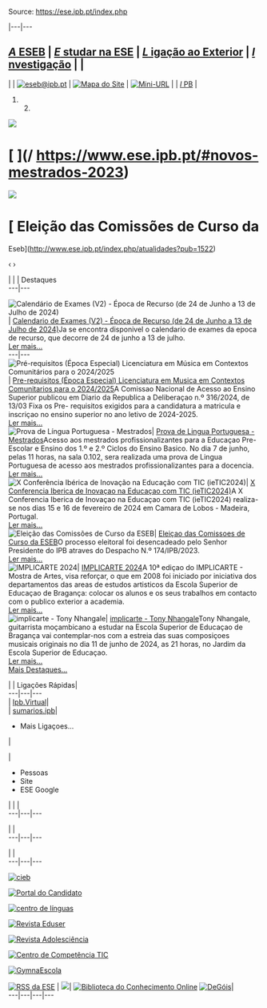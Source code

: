 Source: https://ese.ipb.pt/index.php

|---|---  
  
[_A_ ESEB](/index.php/ese/a-eseb "A ESEB") | [_E_ studar na ESE](/index.php/ese/estudar-na-ese "Estudar na ESE") | [_L_ igação ao Exterior](/index.php/ese/ligacao-ao-exterior "Ligação ao Exterior") | [_I_ nvestigação](/index.php/ese/investigacao "Investigação") |  |   
---  
|  | [![eseb@ipb.pt](/templates/ese-template-home/images/mail.png)](mailto:eseb@ipb.pt?subject=Portal%20ESE "eseb@ipb.pt") | [![Mapa do Site](/templates/ese-template-home/images/mapa.png)](/index.php/ese-map "Mapa do Site") | [![Mini-URL](/templates/ese-template-home/images/miniurl.png)](javascript:;
 "Mini-URL") |  | [_I_ PB](http://www.ipb.pt "Instituto Politécnico de Bragança") |   
  
  1.   2. 

![](https://www.ese.ipb.pt/images/slideshow/banner_novos_mestrados.png)

#  [ ](/ https://www.ese.ipb.pt/#novos-mestrados-2023)

![](https://www.ese.ipb.pt/images/banner2.png)

#  [ Eleição das Comissões de Curso da
Eseb](http://www.ese.ipb.pt/index.php/atualidades?pub=1522)

‹ ›

|  |   | Destaques  
---|---  
  
![Calendário de Exames \(V2\) - Época de Recurso \(de 24 de Junho a 13 de
Julho de
2024\)](https://atualidades.ipb.pt/sistema/icons_actualidades_min/cde981c68372b15b2d51e9fba68abbda.jpg)|
[Calendario de Exames (V2) - Época de Recurso (de 24 de Junho a 13 de Julho de
2024)](https://www.ese.ipb.pt/index.php/atualidades?pub=2011 "Calendário de
Exames \(V2\) - Época de Recurso \(de 24 de Junho a 13 de Julho de 2024\)")Ja
se encontra disponivel o calendario de exames da epoca de recurso, que decorre
de 24 de junho a 13 de julho.  
[Ler mais...](https://www.ese.ipb.pt/index.php/atualidades?pub=2011 "Ler
mais")  
---|---  
![Pré-requisitos \(Época Especial\) Licenciatura em Música em Contextos
Comunitários para o
2024/2025](https://atualidades.ipb.pt/sistema/icons_actualidades_min/0baeb2ff8b2966b5323433bf17a6996f.jpg)|
[Pre-requisitos (Época Especial) Licenciatura em Musica em Contextos
Comunitarios para o
2024/2025](https://www.ese.ipb.pt/index.php/atualidades?pub=2014 "Pré-
requisitos \(Época Especial\) Licenciatura em Música em Contextos Comunitários
para o 2024/2025")A Comissao Nacional de Acesso ao Ensino Superior publicou em
Diario da Republica a Deliberaçao n.º 316/2024, de 13/03 Fixa os Pre-
requisitos exigidos para a candidatura a matricula e inscriçao no ensino
superior no ano letivo de 2024-2025.  
[Ler mais...](https://www.ese.ipb.pt/index.php/atualidades?pub=2014 "Ler
mais")  
![Prova de Língua Portuguesa -
Mestrados](https://atualidades.ipb.pt/sistema/icons_actualidades_min/0baeb2ff8b2966b5323433bf17a6996f.jpg)|
[Prova de Lingua Portuguesa -
Mestrados](https://www.ese.ipb.pt/index.php/atualidades?pub=1992 "Prova de
Língua Portuguesa - Mestrados")Acesso aos mestrados profissionalizantes para a
Educaçao Pre-Escolar e Ensino dos 1.º e 2.º Ciclos do Ensino Basico. No dia 7
de junho, pelas 11 horas, na sala 0.102, sera realizada uma prova de Lingua
Portuguesa de acesso aos mestrados profissionalizantes para a docencia.  
[Ler mais...](https://www.ese.ipb.pt/index.php/atualidades?pub=1992 "Ler
mais")  
![X Conferência Ibérica de Inovação na Educação com TIC
\(ieTIC2024\)](https://atualidades.ipb.pt/sistema/icons_actualidades_min/1efbdf8834dfd656ff56bcb96495cc2d.gif)|
[X Conferencia Iberica de Inovaçao na Educaçao com TIC
(ieTIC2024)](https://www.ese.ipb.pt/index.php/atualidades?pub=1915 "X
Conferência Ibérica de Inovação na Educação com TIC \(ieTIC2024\)")A X
Conferencia Iberica de Inovaçao na Educaçao com TIC (ieTIC2024) realiza-se nos
dias 15 e 16 de fevereiro de 2024 em Camara de Lobos - Madeira, Portugal.  
[Ler mais...](https://www.ese.ipb.pt/index.php/atualidades?pub=1915 "Ler
mais")  
![Eleição das Comissões de Curso da
ESEB](https://atualidades.ipb.pt/sistema/icons_actualidades_min/d8a415256590d1a63ba034e4892c4176.gif)|
[Eleiçao das Comissoes de Curso da
ESEB](https://www.ese.ipb.pt/index.php/atualidades?pub=1901 "Eleição das
Comissões de Curso da ESEB")O processo eleitoral foi desencadeado pelo Senhor
Presidente do IPB atraves do Despacho N.º 174/IPB/2023.  
[Ler mais...](https://www.ese.ipb.pt/index.php/atualidades?pub=1901 "Ler
mais")  
![IMPLICARTE
2024](https://atualidades.ipb.pt/sistema/icons_actualidades_min/5f5a0d608ccef0c8fb5e0e00c34ef551.jpg)|
[IMPLICARTE 2024](https://www.ese.ipb.pt/index.php/atualidades?pub=2009
"IMPLICARTE 2024")A 10ª ediçao do IMPLICARTE - Mostra de Artes, visa reforçar,
o que em 2008 foi iniciado por iniciativa dos departamentos das areas de
estudos artisticos da Escola Superior de Educaçao de Bragança: colocar os
alunos e os seus trabalhos em contacto com o publico exterior a academia.  
[Ler mais...](https://www.ese.ipb.pt/index.php/atualidades?pub=2009 "Ler
mais")  
![implicarte - Tony
Nhangale](https://atualidades.ipb.pt/sistema/icons_actualidades_min/d8cde7ecef68b509775a610ce4fb86e4.jpg)|
[implicarte - Tony
Nhangale](https://www.ese.ipb.pt/index.php/atualidades?pub=2008 "implicarte -
Tony Nhangale")Tony Nhangale, guitarrista moçambicano a estudar na Escola
Superior de Educaçao de Bragança vai contemplar-nos com a estreia das suas
composiçoes musicais originais no dia 11 de junho de 2024, as 21 horas, no
Jardim da Escola Superior de Educaçao.  
[Ler mais...](https://www.ese.ipb.pt/index.php/atualidades?pub=2008 "Ler
mais")  
[Mais Destaques...](https://www.ese.ipb.pt/index.php/atualidades)  
  
|  | Ligações Rápidas|    
---|---|---  
 | [Ipb.Virtual](http://virtual.ipb.pt/)|    
 | [sumarios.ipb](http://sumarios.ipb.pt/)|    
  
  * Mais Ligaçoes...                 
    

|  
  
 | 

  * Pessoas
  * Site
  * ESE Google

| | |   
---|---|---  
  
| |   
---|---|---  
  
| |   
---|---|---  
  
[ ![cieb](https://www.ese.ipb.pt/images/banners/cieb.png)
](/index.php/component/banners/click/15 "cieb")

[ ![Portal do
Candidato](https://www.ese.ipb.pt/images/banners/botaoPortalCandidato.png)
](/index.php/component/banners/click/1 "Portal do Candidato")

[ ![centro de
línguas](https://www.ese.ipb.pt/images/banners/centro_de_linguas-2019.png)
](/index.php/component/banners/click/3 "centro de línguas")

[ ![Revista Eduser](https://www.ese.ipb.pt/images/banners/eduser.png)
](/index.php/component/banners/click/8 "Eduser")

[ ![Revista
Adolesciência](https://www.ese.ipb.pt/images/banners/adolesciencia.png)
](/index.php/component/banners/click/9 "Revista Adolesciência")

[ ![Centro de Competência
TIC](https://www.ese.ipb.pt/images/banners/cctic.png)
](/index.php/component/banners/click/11 "CCTIC")

[ ![GymnaEscola](https://www.ese.ipb.pt/images/banners/gymna_banner.png)
](/index.php/component/banners/click/13 "GymnaEscola")  
  
[![RSS da ESE](/templates/ese-template-home/images/rss.jpg)](http://ese.ipb.pt/rss.php "RSS da ESE") | ![](/templates/ese-template-home/images/linhatracejado.jpg)|  [![Biblioteca do Conhecimento Online](/templates/ese-template-home/images/bon.jpg)](http://www.b-on.pt "Biblioteca do Conhecimento Online") [![DeGóis](/templates/ese-template-home/images/logodegois.jpg)](http://www.degois.pt "DeGóis")|    
---|---|---|---  
  
